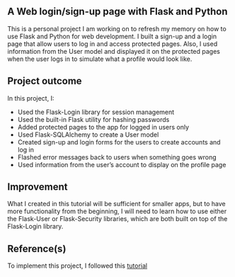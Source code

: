 ## A Web login/sign-up page with Flask and Python

This is a personal project I am working on to refresh my memory on how to use Flask and Python for web development. I built a sign-up and a login page that allow users to log in and access protected pages. Also, I used information from the User model and displayed it on the protected pages when the user logs in to simulate what a profile would look like.

## Project outcome
In this project, I:

* Used the Flask-Login library for session management
* Used the built-in Flask utility for hashing passwords
* Added protected pages to the app for logged in users only
* Used Flask-SQLAlchemy to create a User model
* Created sign-up and login forms for the users to create accounts and log in
* Flashed error messages back to users when something goes wrong
* Used information from the user’s account to display on the profile page


## Improvement
What I created in this tutorial will be sufficient for smaller apps, but to have more functionality from the beginning, I will need to learn how to use either the Flask-User or Flask-Security libraries, which are both built on top of the Flask-Login library.


## Reference(s)
To implement this project, I followed this [tutorial](https://www.digitalocean.com/community/tutorials/how-to-add-authentication-to-your-app-with-flask-login)
